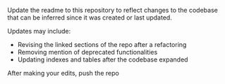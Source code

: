 Update the readme to this repository to reflect changes to the codebase that can be inferred since it was created or last updated.

Updates may include:

- Revising the linked sections of the repo after a refactoring 
- Removing mention of deprecated functionalities 
- Updating indexes and tables after the codebase expanded

After making your edits, push the repo